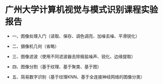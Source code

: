 # 广州大学计算机视觉与模式识别课程实验报告

+ 一、图像处理入门（读取、保存、调色调亮、加噪去噪、平滑锐化）

+ 二、摄像机几何（省略）

+ 三、图像滤波（使用不同滤波器去除椒盐噪声、锐化、边缘提取）

+ 四、图像分割（基于纹理、基于聚类、基于图）

+ 五、简易数字识别（基于纹理KNN、基于全连接神经网络的图像分类）
